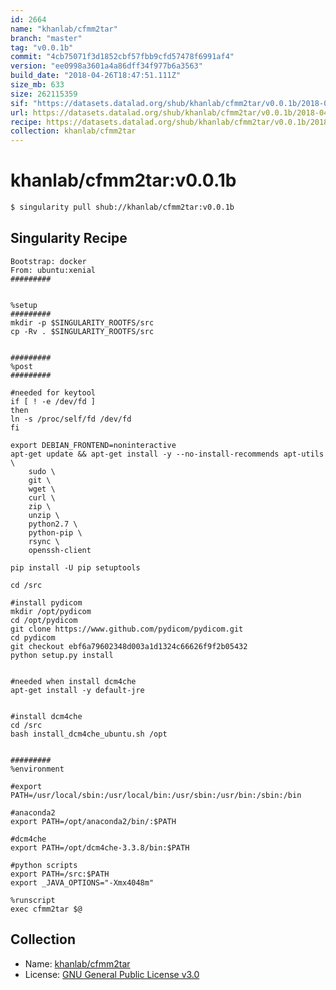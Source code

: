 ```yaml
---
id: 2664
name: "khanlab/cfmm2tar"
branch: "master"
tag: "v0.0.1b"
commit: "4cb75071f3d1852cbf57fbb9cfd57478f6991af4"
version: "ee0998a3601a4a86dff34f977b6a3563"
build_date: "2018-04-26T18:47:51.111Z"
size_mb: 633
size: 262115359
sif: "https://datasets.datalad.org/shub/khanlab/cfmm2tar/v0.0.1b/2018-04-26-4cb75071-ee0998a3/ee0998a3601a4a86dff34f977b6a3563.simg"
url: https://datasets.datalad.org/shub/khanlab/cfmm2tar/v0.0.1b/2018-04-26-4cb75071-ee0998a3/
recipe: https://datasets.datalad.org/shub/khanlab/cfmm2tar/v0.0.1b/2018-04-26-4cb75071-ee0998a3/Singularity
collection: khanlab/cfmm2tar
---
```


# khanlab/cfmm2tar:v0.0.1b

```bash
$ singularity pull shub://khanlab/cfmm2tar:v0.0.1b
```

## Singularity Recipe

```singularity
Bootstrap: docker
From: ubuntu:xenial
#########


%setup
#########
mkdir -p $SINGULARITY_ROOTFS/src
cp -Rv . $SINGULARITY_ROOTFS/src


#########
%post
#########

#needed for keytool
if [ ! -e /dev/fd ]
then
ln -s /proc/self/fd /dev/fd
fi

export DEBIAN_FRONTEND=noninteractive
apt-get update && apt-get install -y --no-install-recommends apt-utils \
    sudo \
    git \
    wget \
    curl \
    zip \
    unzip \
    python2.7 \
    python-pip \
    rsync \
    openssh-client

pip install -U pip setuptools

cd /src

#install pydicom
mkdir /opt/pydicom
cd /opt/pydicom
git clone https://www.github.com/pydicom/pydicom.git
cd pydicom
git checkout ebf6a79602348d003a1d1324c66626f9f2b05432
python setup.py install


#needed when install dcm4che
apt-get install -y default-jre


#install dcm4che
cd /src
bash install_dcm4che_ubuntu.sh /opt


#########
%environment

#export PATH=/usr/local/sbin:/usr/local/bin:/usr/sbin:/usr/bin:/sbin:/bin

#anaconda2
export PATH=/opt/anaconda2/bin/:$PATH

#dcm4che
export PATH=/opt/dcm4che-3.3.8/bin:$PATH

#python scripts
export PATH=/src:$PATH
export _JAVA_OPTIONS="-Xmx4048m"

%runscript
exec cfmm2tar $@
```

## Collection

 - Name: [khanlab/cfmm2tar](https://github.com/khanlab/cfmm2tar)
 - License: [GNU General Public License v3.0](https://api.github.com/licenses/gpl-3.0)

